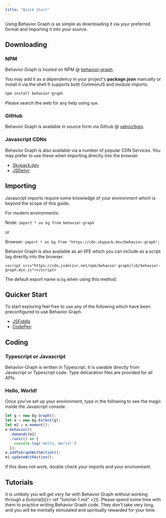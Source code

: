 ```yaml
---
title: "Quick Start"
---
```


Using Behavior Graph is as simple as downloading it via your preferred format and importing it into your source.

## Downloading

### NPM

Behavior Graph is hosted on NPM @ [behavior-graph](https://www.npmjs.com/package/behavior-graph).

You may add it as a dependency in your project's __package.json__ manually or install it via the shell
It supports both CommonJS and module imports.

```sh
npm install behavior-graph
```

Please search the web for any help using `npm`.

### GitHub
Behavior Graph is available in source form via Github @ [yahoo/bgjs](https://www.github.com/yahoo/bgjs).

### Javascript CDNs

Behavior Graph is also available via a number of popular CDN Services.
You may prefer to use these when importing directly into the browser.

* [Skypack.dev](https://www.skypack.dev/view/behavior-graph)
* [JSDelivr](https://www.jsdelivr.com/package/npm/behavior-graph)


## Importing

Javascript imports require some knowledge of your environment which is beyond the scope of this guide.

For modern environments:

Node: `import * as bg from behavior-graph`

or

Browser: `import * as bg from "https://cdn.skypack.dev/behavior-graph";`

Behavior Graph is also available as an IIFE which you can include as a script tag directly into the browser.

`<script src="https://cdn.jsdelivr.net/npm/behavior-graph/lib/behavior-graph.min.js"></script>`

The default export name is `bg` when using this method.

## Quicker Start

To start exploring feel free to use any of the following which have been preconfigured to use Behavior Graph.

* [JSFiddle](https://jsfiddle.net/slevin11/akevq4hm/4/)
* [CodePen](https://codepen.io/slevin11/pen/XWzbMWZ)

## Coding

### Typescript or Javascript

Behavior-Graph is written in Typescript. 
It is useable directly from Javascript or Typescript code.
Type delcaration files are provided for all APIs.

### Hello, World!

Once you've set up your environment, type in the following to see the magic inside the Javascript console.

```javascript
let g = new bg.Graph();
let e = new bg.Extent(g);
let m1 = e.moment();
e.behavior()
  .demands(m1)
  .runs(() => {
  	console.log('Hello, World!')
  });
e.addToGraphWithAction();
m1.updateWithAction();
```

If this does not work, double check your imports and your environment.

## Tutorials

It is unlikely you will get very far with Behavior Graph without working through a [tutorial]({{< ref "tutorial-1.md" >}}).
Please spend some time with them to practice writing Behavior Graph code.
They don't take very long, and you will be mentally stimulated and spiritually rewarded for your time.

